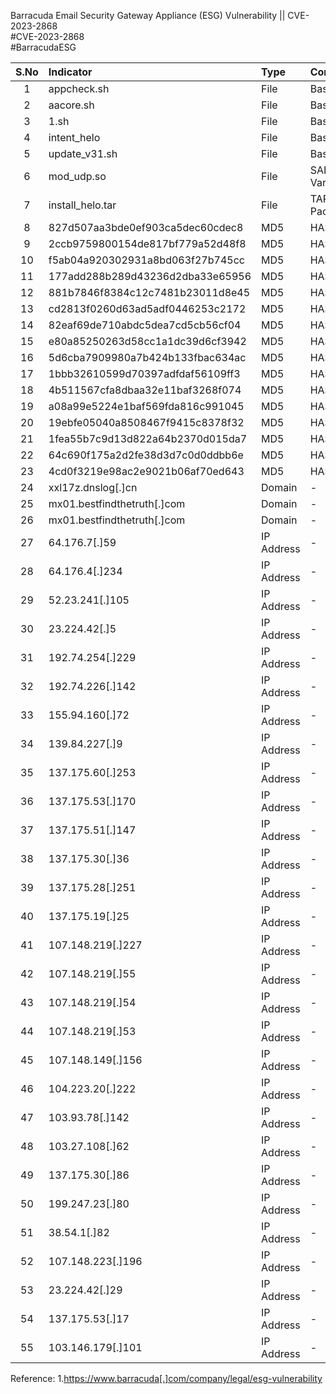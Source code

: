 Barracuda Email Security Gateway Appliance (ESG) Vulnerability || CVE-2023-2868
<br>#CVE-2023-2868
<br>#BarracudaESG

| S.No | Indicator            | Type   | Comment |
|:-----:|:----------------|:---------|:--------------------|
|1 | appcheck.sh   | File  |  Bash Script |
|2 | aacore.sh     | File  |  Bash Script |
|3 | 1.sh          | File  |  Bash Script |
|4 | intent_helo   | File  |  Bash Script |
|5 | update_v31.sh | File  |  Bash Script |
|6 | mod_udp.so	   | File  |  SALTWATER Variant |
|7 | install_helo.tar | File | TAR Package |
|8 |827d507aa3bde0ef903ca5dec60cdec8 | MD5 | HASH |
|9 |2ccb9759800154de817bf779a52d48f8 | MD5 | HASH |
|10 |f5ab04a920302931a8bd063f27b745cc | MD5 | HASH |
|11 |177add288b289d43236d2dba33e65956 | MD5 | HASH |
|12 |881b7846f8384c12c7481b23011d8e45 | MD5 | HASH |
|13 |cd2813f0260d63ad5adf0446253c2172 | MD5 | HASH |
|14 |82eaf69de710abdc5dea7cd5cb56cf04 | MD5 | HASH |
|15 |e80a85250263d58cc1a1dc39d6cf3942 | MD5 | HASH |
|16 |5d6cba7909980a7b424b133fbac634ac | MD5 | HASH |
|17 |1bbb32610599d70397adfdaf56109ff3 | MD5 | HASH |
|18 |4b511567cfa8dbaa32e11baf3268f074 | MD5 | HASH |
|19 |a08a99e5224e1baf569fda816c991045 | MD5 | HASH |
|20 |19ebfe05040a8508467f9415c8378f32 | MD5 | HASH |
|21 |1fea55b7c9d13d822a64b2370d015da7 | MD5 | HASH |
|22 |64c690f175a2d2fe38d3d7c0d0ddbb6e | MD5 | HASH |
|23 |4cd0f3219e98ac2e9021b06af70ed643 | MD5 | HASH |
|24 |xxl17z.dnslog[.]cn | Domain | - |
|25 |mx01.bestfindthetruth[.]com | Domain | - |
|26 |mx01.bestfindthetruth[.]com | Domain | - |
|27|64.176.7[.]59| IP Address | - |
|28|64.176.4[.]234| IP Address | - |
|29|52.23.241[.]105| IP Address | - |
|30|23.224.42[.]5| IP Address | - |
|31|192.74.254[.]229| IP Address | - |
|32|192.74.226[.]142| IP Address | - |
|33|155.94.160[.]72| IP Address | - |
|34|139.84.227[.]9| IP Address | - |
|35|137.175.60[.]253| IP Address | - |
|36|137.175.53[.]170| IP Address | - |
|37|137.175.51[.]147| IP Address | - |
|38|137.175.30[.]36| IP Address | - |
|39|137.175.28[.]251| IP Address | - |
|40|137.175.19[.]25| IP Address | - |
|41|107.148.219[.]227| IP Address | - |
|42|107.148.219[.]55| IP Address | - |
|43|107.148.219[.]54| IP Address | - |
|44|107.148.219[.]53| IP Address | - |
|45|107.148.149[.]156| IP Address | - |
|46|104.223.20[.]222| IP Address | - |
|47|103.93.78[.]142| IP Address | - |
|48|103.27.108[.]62| IP Address | - |
|49|137.175.30[.]86| IP Address | - |
|50|199.247.23[.]80| IP Address | - |
|51|38.54.1[.]82| IP Address | - |
|52|107.148.223[.]196| IP Address | - |
|53|23.224.42[.]29| IP Address | - |
|54|137.175.53[.]17| IP Address | - |
|55|103.146.179[.]101| IP Address | - |


Reference:
1.https://www.barracuda[.]com/company/legal/esg-vulnerability
